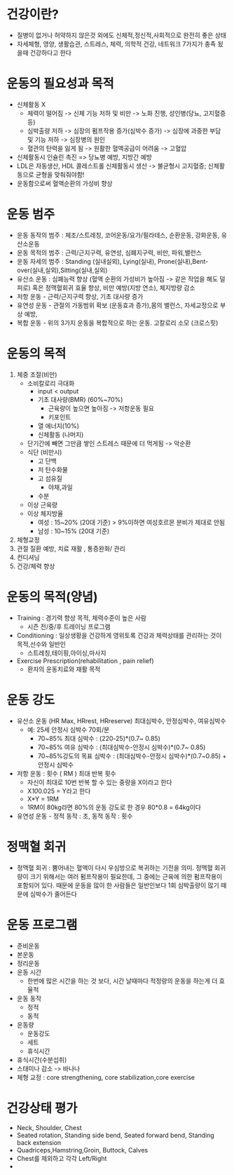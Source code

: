 # 건강이란?
- 질병이 없거나 허약하지 않은것 외에도 신체적,정신적,사회적으로 완전히 좋은 상태
- 자세체형, 영양, 생활습관, 스트레스, 체력, 의학적 건강, 네트워크 7가지가 충족 됬을때 건강하다고 한다
# 운동의 필요성과 목적
- 신체활동 X
    - 체력이 떨어짐 -> 신체 기능 저하 및 비만 -> 노화 진행, 성인병(당뇨, 고지혈증 등)
    - 심박출량 저하 -> 심장의 펌프작용 증가(심박수 증가) -> 심장에 과중한 부담 및 기능 저하 -> 심장병의 원인
    - 혈관의 탄력을 잃게 됨 -> 원활한 혈액공급이 어려움 -> 고혈압
- 신체활동시 인슐린 촉진 => 당뇨병 예방, 지방간 예방
- LDL은 자동생산, HDL 콜레스트롤 신체활동시 생산 -> 불균형시 고지혈증; 신체활동으로 균형을 맞춰줘야함!
- 운동함으로써 혈액순환의 가성비 향상

# 운동 범주
- 운동 동작의 범주 : 체조/스트레칭, 코어운동/요가/필라테스, 순환운동, 강화운동, 유산소운동
- 운동 목적의 범주 : 근력/근지구력, 유연성, 심폐지구력, 비만, 파워,밸런스
- 운동 자세의 범주 : Standing (실내실외), Lying(실내), Prone(실내),Bent-over(실내,실외),Sitting(실내,실외)
- 유산소 운동 : 심폐능력 향상 (혈액 순환의 가성비가 높아짐 -> 같은 작업을 해도 덜 피로) 혹은 정맥혈회귀 효율 향상, 비만 예방(지방 연소), 체지방량 감소
- 저항 운동 - 근력/근지구력 향상, 기초 대사량 증가
- 유연성 운동 - 관절의 가동범위 확보 (운동효과 증가),몸의 밸런스, 자세교정으로 부상 예방, 
- 복합 운동 - 위의 3가지 운동을 복합적으로 하는 운동. 고칼로리 소모 (크로스핏)
  
# 운동의 목적
1. 체중 조절(비만)
    - 소비칼로리 극대화
        - input < output
        - 기초 대사량(BMR) (60%~70%)
            - 근육량이 높으면 높아짐 -> 저항운동 필요
            - 키포인트
        - 열 에너지(10%)
        - 신체활동 (나머지)
    - 단기간에 빼면 그만큼 쌓인 스트레스 때문에 더 먹게됨 -> 악순환
    - 식단 (비만시)
        - 고 단백
        - 저 탄수화물
        - 고 섬유질
            - 야채,과일
        - 수분
    - 이상 근육량
    - 이상 체지방율
        - 여성 : 15~20% (20대 기준) > 9%이하면 여성호르몬 분비가 제대로 안됨
        - 남성 : 10~15% (20대 기준)
2. 체형교정
3. 관절 질환 예방, 치료 재활 , 통증완화/ 관리
4. 컨디셔닝
5. 건강/체력 향상

# 운동의 목적(양념)

- Training : 경기력 향상 목적, 체력수준이 높은 사람
    - 시즌 전/중/후 트레이닝 프로그램
- Conditioning : 일상생황을 건강하게 영위토록 건강과 체력상태를 관리하는 것이 목적,선수와 일반인
    - 스트레칭,테이핑,아이싱,마사지
- Exercise Prescription(rehabilitation , pain relief)
    - 환자의 운동치료와 재활 목적


# 운동 강도
- 유산소 운동 (HR Max, HRrest, HRreserve) 최대심박수, 안정심박수, 여유심박수
    - 예: 25세 안정시 심박수 70회/분
        - 70~85% 최대 심박수 : (220-25)*(0.7~ 0.85)
        - 70~85% 여유 심박수 : (최대심박수-안정시 심박수)*(0.7~ 0.85)
        - 70~85%강도의 목표 심박수 : (최대심박수-안정시 심박수)*(0.7~0.85) + 안정시 심박수
- 저항 운동 : 횟수 ( RM ) 최대 반복 횟수
    - 자신이 최대로 10번 반복 할 수 있는 중량을 X이라고 한다
    - X*10*0.025 = Y라고 한다
    - X*Y = 1RM
    - 1RM이 80kg라면 80%의 운동 강도로 한 경우 80*0.8 = 64kg이다
- 유연성 운동 - 정적 동작 : 초, 동적 동작 : 횟수

# 정맥혈 회귀
- 정맥혈 회귀 : 뿜어내는 혈액이 다시 우심방으로 복귀하는 기전을 의미. 정맥혈 회귀량이 크기 위해서는 여러 펌프작용이 필요한데, 그 중에는 근육에 의한 펌프작용이 포함되어 있다. 때문에 운동을 많이 한 사람들은 일반인보다 1회 심박출량이 많기 때문에 심박수가 줄어든다

# 운동 프로그램

- 준비운동
- 본운동
- 정리운동
- 운동 시간
    - 한번에 많은 시간을 하는 것 보다, 시간 날때마다 적정량의 운동을 하는게 더 효율적
- 운동 동작
    - 정적
    - 동적
- 운동량
    - 운동강도
    - 세트
    - 휴식시간
- 휴식시간(수분섭취)
- 스태미나 감소 -> 바나나
- 체형 교정 : core strengthening, core stabilization,core exercise

# 건강상태 평가
- Neck, Shoulder, Chest
- Seated rotation, Standing side bend, Seated forward bend, Standing back extension
- Quadriceps,Hamstring,Groin, Buttock, Calves
- Chest를 제외하고 각각 Left/Right
- 